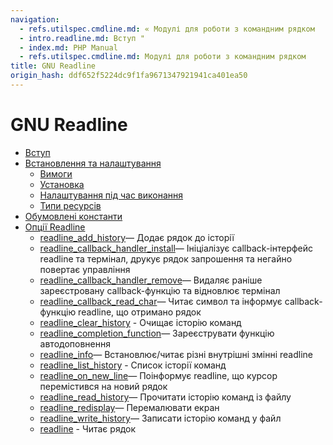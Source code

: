 ```yaml
---
navigation:
  - refs.utilspec.cmdline.md: « Модулі для роботи з командним рядком
  - intro.readline.md: Вступ "
  - index.md: PHP Manual
  - refs.utilspec.cmdline.md: Модулі для роботи з командним рядком
title: GNU Readline
origin_hash: ddf652f5224dc9f1fa9671347921941ca401ea50
---
```

# GNU Readline

-   [Вступ](intro.readline.md)
-   [Встановлення та налаштування](readline.setup.md)
    -   [Вимоги](readline.requirements.md)
    -   [Установка](readline.installation.md)
    -   [Налаштування під час виконання](readline.configuration.md)
    -   [Типи ресурсів](readline.resources.md)
-   [Обумовлені константи](readline.constants.md)
-   [Опції Readline](ref.readline.md)
    -   [readline\_add\_history](function.readline-add-history.md)— Додає рядок до історії
    -   [readline\_callback\_handler\_install](function.readline-callback-handler-install.md)— Ініціалізує callback-інтерфейс readline та термінал, друкує рядок запрошення та негайно повертає управління
    -   [readline\_callback\_handler\_remove](function.readline-callback-handler-remove.md)— Видаляє раніше зареєстровану callback-функцію та відновлює термінал
    -   [readline\_callback\_read\_char](function.readline-callback-read-char.md)— Читає символ та інформує callback-функцію readline, що отримано рядок
    -   [readline\_clear\_history](function.readline-clear-history.md) \- Очищає історію команд
    -   [readline\_completion\_function](function.readline-completion-function.md)— Зареєструвати функцію автодоповнення
    -   [readline\_info](function.readline-info.md)— Встановлює/читає різні внутрішні змінні readline
    -   [readline\_list\_history](function.readline-list-history.md) \- Список історії команд
    -   [readline\_on\_new\_line](function.readline-on-new-line.md)— Поінформує readline, що курсор перемістився на новий рядок
    -   [readline\_read\_history](function.readline-read-history.md)— Прочитати історію команд із файлу
    -   [readline\_redisplay](function.readline-redisplay.md)— Перемалювати екран
    -   [readline\_write\_history](function.readline-write-history.md)— Записати історію команд у файл
    -   [readline](function.readline.md) \- Читає рядок
